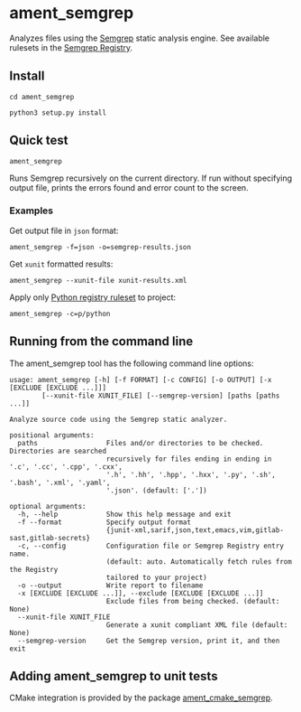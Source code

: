 # ament_semgrep

Analyzes files using the [Semgrep](https://github.com/returntocorp/semgrep) static analysis engine.
See available rulesets in the [Semgrep Registry](https://semgrep.dev/r).

## Install

`cd ament_semgrep`

`python3 setup.py install`

## Quick test

`ament_semgrep`

Runs Semgrep recursively on the current directory. If run without specifying output file, prints the errors found and error count to the screen. 

### Examples

Get output file in `json` format:

`ament_semgrep -f=json -o=semgrep-results.json`

Get `xunit` formatted results:

`ament_semgrep --xunit-file xunit-results.xml`

Apply only [Python registry ruleset](https://semgrep.dev/p/python) to project:

`ament_semgrep -c=p/python`

## Running from the command line

The ament_semgrep tool has the following command line options:

    usage: ament_semgrep [-h] [-f FORMAT] [-c CONFIG] [-o OUTPUT] [-x [EXCLUDE [EXCLUDE ...]]] 
            [--xunit-file XUNIT_FILE] [--semgrep-version] [paths [paths ...]]

    Analyze source code using the Semgrep static analyzer.

    positional arguments:
      paths                 Files and/or directories to be checked. Directories are searched 
                            recursively for files ending in ending in '.c', '.cc', '.cpp', '.cxx', 
                            '.h', '.hh', '.hpp', '.hxx', '.py', '.sh', '.bash', '.xml', '.yaml', 
                            '.json'. (default: ['.'])

    optional arguments:
      -h, --help            Show this help message and exit
      -f --format           Specify output format 
                            {junit-xml,sarif,json,text,emacs,vim,gitlab-sast,gitlab-secrets}
      -c, --config          Configuration file or Semgrep Registry entry name.
                            (default: auto. Automatically fetch rules from the Registry 
                            tailored to your project)
      -o --output           Write report to filename
      -x [EXCLUDE [EXCLUDE ...]], --exclude [EXCLUDE [EXCLUDE ...]]
                            Exclude files from being checked. (default: None)
      --xunit-file XUNIT_FILE
                            Generate a xunit compliant XML file (default: None)
      --semgrep-version     Get the Semgrep version, print it, and then exit

## Adding ament_semgrep to unit tests

CMake integration is provided by the package [ament_cmake_semgrep](https://github.com/ament/ament_lint).
